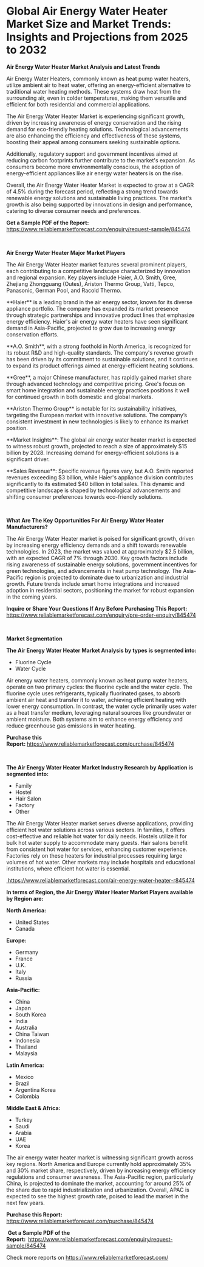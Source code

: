 <p><h1>Global Air Energy Water Heater Market Size and Market Trends: Insights and Projections from 2025 to 2032</h1></p><p><strong>Air Energy Water Heater Market Analysis and Latest Trends</strong></p>
<p><p>Air Energy Water Heaters, commonly known as heat pump water heaters, utilize ambient air to heat water, offering an energy-efficient alternative to traditional water heating methods. These systems draw heat from the surrounding air, even in colder temperatures, making them versatile and efficient for both residential and commercial applications. </p><p>The Air Energy Water Heater Market is experiencing significant growth, driven by increasing awareness of energy conservation and the rising demand for eco-friendly heating solutions. Technological advancements are also enhancing the efficiency and effectiveness of these systems, boosting their appeal among consumers seeking sustainable options. </p><p>Additionally, regulatory support and government incentives aimed at reducing carbon footprints further contribute to the market's expansion. As consumers become more environmentally conscious, the adoption of energy-efficient appliances like air energy water heaters is on the rise. </p><p>Overall, the Air Energy Water Heater Market is expected to grow at a CAGR of 4.5% during the forecast period, reflecting a strong trend towards renewable energy solutions and sustainable living practices. The market's growth is also being supported by innovations in design and performance, catering to diverse consumer needs and preferences.</p></p>
<p><strong>Get a Sample PDF of the Report:&nbsp;</strong> <a href="https://www.reliablemarketforecast.com/enquiry/request-sample/845474?utm_campaign=2932&utm_medium=2&utm_source=Github&utm_content=ia&utm_term=04042025&utm_id=air-energy-water-heater">https://www.reliablemarketforecast.com/enquiry/request-sample/845474</a></p>
<p>&nbsp;</p>
<p><strong>Air Energy Water Heater Major Market Players</strong></p>
<p><p>The Air Energy Water Heater market features several prominent players, each contributing to a competitive landscape characterized by innovation and regional expansion. Key players include Haier, A.O. Smith, Gree, Zhejiang Zhongguang (Outes), Ariston Thermo Group, Vatti, Tepco, Panasonic, German Pool, and Racold Thermo.</p><p>**Haier** is a leading brand in the air energy sector, known for its diverse appliance portfolio. The company has expanded its market presence through strategic partnerships and innovative product lines that emphasize energy efficiency. Haier's air energy water heaters have seen significant demand in Asia-Pacific, projected to grow due to increasing energy conservation efforts.</p><p>**A.O. Smith**, with a strong foothold in North America, is recognized for its robust R&D and high-quality standards. The company's revenue growth has been driven by its commitment to sustainable solutions, and it continues to expand its product offerings aimed at energy-efficient heating solutions.</p><p>**Gree**, a major Chinese manufacturer, has rapidly gained market share through advanced technology and competitive pricing. Gree's focus on smart home integration and sustainable energy practices positions it well for continued growth in both domestic and global markets.</p><p>**Ariston Thermo Group** is notable for its sustainability initiatives, targeting the European market with innovative solutions. The company’s consistent investment in new technologies is likely to enhance its market position.</p><p>**Market Insights**: The global air energy water heater market is expected to witness robust growth, projected to reach a size of approximately $15 billion by 2028. Increasing demand for energy-efficient solutions is a significant driver.</p><p>**Sales Revenue**: Specific revenue figures vary, but A.O. Smith reported revenues exceeding $3 billion, while Haier's appliance division contributes significantly to its estimated $40 billion in total sales. This dynamic and competitive landscape is shaped by technological advancements and shifting consumer preferences towards eco-friendly solutions.</p></p>
<p>&nbsp;</p>
<p><strong>What Are The Key Opportunities For Air Energy Water Heater Manufacturers?</strong></p>
<p><p>The Air Energy Water Heater market is poised for significant growth, driven by increasing energy efficiency demands and a shift towards renewable technologies. In 2023, the market was valued at approximately $2.5 billion, with an expected CAGR of 7% through 2030. Key growth factors include rising awareness of sustainable energy solutions, government incentives for green technologies, and advancements in heat pump technology. The Asia-Pacific region is projected to dominate due to urbanization and industrial growth. Future trends include smart home integrations and increased adoption in residential sectors, positioning the market for robust expansion in the coming years.</p></p>
<p><strong>Inquire or Share Your Questions If Any Before Purchasing This Report:</strong> <a href="https://www.reliablemarketforecast.com/enquiry/pre-order-enquiry/845474?utm_campaign=2932&utm_medium=2&utm_source=Github&utm_content=ia&utm_term=04042025&utm_id=air-energy-water-heater">https://www.reliablemarketforecast.com/enquiry/pre-order-enquiry/845474</a></p>
<p>&nbsp;</p>
<p><strong>Market Segmentation</strong></p>
<p><strong>The Air Energy Water Heater Market Analysis by types is segmented into:</strong></p>
<p><ul><li>Fluorine Cycle</li><li>Water Cycle</li></ul></p>
<p><p>Air energy water heaters, commonly known as heat pump water heaters, operate on two primary cycles: the fluorine cycle and the water cycle. The fluorine cycle uses refrigerants, typically fluorinated gases, to absorb ambient air heat and transfer it to water, achieving efficient heating with lower energy consumption. In contrast, the water cycle primarily uses water as a heat transfer medium, leveraging natural sources like groundwater or ambient moisture. Both systems aim to enhance energy efficiency and reduce greenhouse gas emissions in water heating.</p></p>
<p><strong>Purchase this Report:&nbsp;</strong><a href="https://www.reliablemarketforecast.com/purchase/845474?utm_campaign=2932&utm_medium=2&utm_source=Github&utm_content=ia&utm_term=04042025&utm_id=air-energy-water-heater">https://www.reliablemarketforecast.com/purchase/845474</a></p>
<p>&nbsp;</p>
<p><strong>The Air Energy Water Heater Market Industry Research by Application is segmented into:</strong></p>
<p><ul><li>Family</li><li>Hostel</li><li>Hair Salon</li><li>Factory</li><li>Other</li></ul></p>
<p><p>The Air Energy Water Heater market serves diverse applications, providing efficient hot water solutions across various sectors. In families, it offers cost-effective and reliable hot water for daily needs. Hostels utilize it for bulk hot water supply to accommodate many guests. Hair salons benefit from consistent hot water for services, enhancing customer experience. Factories rely on these heaters for industrial processes requiring large volumes of hot water. Other markets may include hospitals and educational institutions, where efficient hot water is essential.</p></p>
<p><a href="https://www.reliablemarketforecast.com/air-energy-water-heater-r845474?utm_campaign=2932&utm_medium=2&utm_source=Github&utm_content=ia&utm_term=04042025&utm_id=air-energy-water-heater">&nbsp;https://www.reliablemarketforecast.com/air-energy-water-heater-r845474</a></p>
<p><strong>In terms of Region, the Air Energy Water Heater Market Players available by Region are:</strong></p>
<p>
    <p> <strong> North America: </strong>
        <ul>
            <li>United States</li>
            <li>Canada</li>
        </ul>
        </p> 
    <p> <strong> Europe: </strong>
        <ul>
            <li>Germany</li>
            <li>France</li>
            <li>U.K.</li>
            <li>Italy</li>
            <li>Russia</li>
        </ul>
        </p> 
    <p> <strong> Asia-Pacific: </strong>
        <ul>
            <li>China</li>
            <li>Japan</li>
            <li>South Korea</li>
            <li>India</li>
            <li>Australia</li>
            <li>China Taiwan</li>
            <li>Indonesia</li>
            <li>Thailand</li>
            <li>Malaysia</li>
        </ul>
        </p> 
    <p> <strong> Latin America: </strong>
        <ul>
            <li>Mexico</li>
            <li>Brazil</li>
            <li>Argentina Korea</li>
            <li>Colombia</li>
        </ul>
        </p> 
    <p> <strong> Middle East & Africa: </strong>
        <ul>
            <li>Turkey</li>
            <li>Saudi</li>
            <li>Arabia</li>
            <li>UAE</li>
            <li>Korea</li>
        </ul>
    </p>
    </p>
<p><p>The air energy water heater market is witnessing significant growth across key regions. North America and Europe currently hold approximately 35% and 30% market share, respectively, driven by increasing energy efficiency regulations and consumer awareness. The Asia-Pacific region, particularly China, is projected to dominate the market, accounting for around 25% of the share due to rapid industrialization and urbanization. Overall, APAC is expected to see the highest growth rate, poised to lead the market in the next few years.</p></p>
<p><strong>Purchase this Report: </strong><a href="https://www.reliablemarketforecast.com/purchase/845474?utm_campaign=2932&utm_medium=2&utm_source=Github&utm_content=ia&utm_term=04042025&utm_id=air-energy-water-heater">https://www.reliablemarketforecast.com/purchase/845474</a></p>
<p>&nbsp;<strong>Get a Sample PDF of the Report:&nbsp;&nbsp;</strong><a href="https://www.reliablemarketforecast.com/enquiry/request-sample/845474?utm_campaign=2932&utm_medium=2&utm_source=Github&utm_content=ia&utm_term=04042025&utm_id=air-energy-water-heater">https://www.reliablemarketforecast.com/enquiry/request-sample/845474</a></p>
<p><strong></strong></p>
<p>Check more reports on <a href="https://www.reliablemarketforecast.com/?utm_campaign=2932&utm_medium=2&utm_source=Github&utm_content=ia&utm_term=04042025&utm_id=air-energy-water-heater">https://www.reliablemarketforecast.com/</a></p>